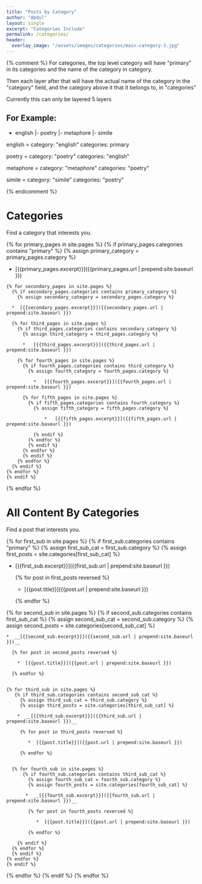 ```yaml
---
title: "Posts by Category"
author: "Abdul"
layout: single
excerpt: "Categories Include"
permalink: /categories/
header:
  overlay_image: "/assets/images/categories/main-category-3.jpg"
---
```


{% comment %}
For categories, the top level category will have "primary" in its categories and
the name of the category in category.

Then each layer after that will have the actual name of the category in the
"category" field, and the category above it that it belongs to, in "categories"

Currently this can only be layered 5 layers

For Example:
---------------
- english
|- poetry
 |- metaphore
 |- simile

english =
category: "english"
categories: primary

poetry =
category: "poetry"
categories: "english"

metaphore =
category: "metaphore"
categories: "poetry"

simile =
category: "simile"
categories: "poetry"

{% endcomment %}

# Categories
Find a category that interests you.

  {% for primary_pages in site.pages %}
    {% if primary_pages.categories contains "primary" %}
      {% assign primary_category = primary_pages.category %}

  *   [{{primary_pages.excerpt}}]({{primary_pages.url | prepend:site.baseurl }})

    {% for secondary_pages in site.pages %}
      {% if secondary_pages.categories contains primary_category %}
        {% assign secondary_category = secondary_pages.category %}

      *  [{{secondary_pages.excerpt}}]({{secondary_pages.url | prepend:site.baseurl }})

      {% for third_pages in site.pages %}
        {% if third_pages.categories contains secondary_category %}
          {% assign third_category = third_pages.category %}

          *   [{{third_pages.excerpt}}]({{third_pages.url | prepend:site.baseurl }})

        {% for fourth_pages in site.pages %}
          {% if fourth_pages.categories contains third_category %}
            {% assign fourth_category = fourth_pages.category %}

              *   [{{fourth_pages.excerpt}}]({{fourth_pages.url | prepend:site.baseurl }})

          {% for fifth_pages in site.pages %}
            {% if fifth_pages.categories contains fourth_category %}
              {% assign fifth_category = fifth_pages.category %}

                  *   [{{fifth_pages.excerpt}}]({{fifth_pages.url | prepend:site.baseurl }})

              {% endif %}
            {% endfor %}
            {% endif %}
          {% endfor %}
          {% endif %}
        {% endfor %}
      {% endif %}
    {% endfor %}
    {% endif %}
  {% endfor %}

# All Content By Categories
Find a post that interests you.

{% for first_sub in site.pages %}
  {% if first_sub.categories contains "primary" %}
    {% assign first_sub_cat = first_sub.category %}
    {% assign first_posts = site.categories[first_sub_cat] %}

*  [{{first_sub.excerpt}}]({{first_sub.url | prepend:site.baseurl }})

    {% for post in first_posts reversed %}

    *  [{{post.title}}]({{post.url | prepend:site.baseurl }})

    {% endfor %}


  {% for second_sub in site.pages %}
    {% if second_sub.categories contains first_sub_cat %}
      {% assign second_sub_cat = second_sub.category %}
      {% assign second_posts = site.categories[second_sub_cat] %}

    *  __[{{second_sub.excerpt}}]({{second_sub.url | prepend:site.baseurl }})__

      {% for post in second_posts reversed %}

        *  [{{post.title}}]({{post.url | prepend:site.baseurl }})

      {% endfor %}


    {% for third_sub in site.pages %}
       {% if third_sub.categories contains second_sub_cat %}
         {% assign third_sub_cat = third_sub.category %}
         {% assign third_posts = site.categories[third_sub_cat] %}

        *  __[{{third_sub.excerpt}}]({{third_sub.url | prepend:site.baseurl }})__

         {% for post in third_posts reversed %}

            *  [{{post.title}}]({{post.url | prepend:site.baseurl }})

         {% endfor %}


      {% for fourth_sub in site.pages %}
          {% if fourth_sub.categories contains third_sub_cat %}
            {% assign fourth_sub_cat = fourth_sub.category %}
            {% assign fourth_posts = site.categories[fourth_sub_cat] %}

           *  __[{{fourth_sub.excerpt}}]({{fourth_sub.url | prepend:site.baseurl }})__

            {% for post in fourth_posts reversed %}

               *  [{{post.title}}]({{post.url | prepend:site.baseurl }})

            {% endfor %}

        {% endif %}
      {% endfor %}
      {% endif %}
    {% endfor %}
    {% endif %}
  {% endfor %}
  {% endif %}
{% endfor %}

